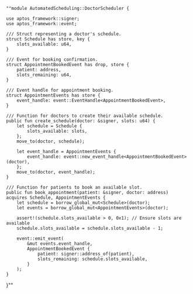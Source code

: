     ""module AutomatedScheduling::DoctorScheduler {

    use aptos_framework::signer;
    use aptos_framework::event;

    /// Struct representing a doctor's schedule.
    struct Schedule has store, key {
        slots_available: u64,
    }   

    /// Event for booking confirmation.
    struct AppointmentBookedEvent has drop, store {
        patient: address,
        slots_remaining: u64,
    }

    /// Event handle for appointment booking.
    struct AppointmentEvents has store {
        event_handle: event::EventHandle<AppointmentBookedEvent>,
    }

    /// Function for doctors to create their available schedule.
    public fun create_schedule(doctor: &signer, slots: u64) {
        let schedule = Schedule {
            slots_available: slots,
        };
        move_to(doctor, schedule);

        let event_handle = AppointmentEvents {
            event_handle: event::new_event_handle<AppointmentBookedEvent>(doctor),
        };
        move_to(doctor, event_handle);
    }

    /// Function for patients to book an available slot.
    public fun book_appointment(patient: &signer, doctor: address) acquires Schedule, AppointmentEvents {
        let schedule = borrow_global_mut<Schedule>(doctor);
        let events = borrow_global_mut<AppointmentEvents>(doctor);

        assert!(schedule.slots_available > 0, 0x1); // Ensure slots are available
        schedule.slots_available = schedule.slots_available - 1;

        event::emit_event(
            &mut events.event_handle,
            AppointmentBookedEvent {
                patient: signer::address_of(patient),
                slots_remaining: schedule.slots_available,
            }
        );
    }
}""
